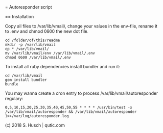 = Autoresponder script

== Installation

Copy all files to /var/lib/vmail/, change your values in the env-file, rename it to .env and chmod 0600 the new dot file.

```
cd /folder/of/this/readme
mkdir -p /var/lib/vmail
cp * /var/lib/vmail/
mv /var/lib/vmail/env /var/lib/vmail/.env
chmod 0600 /var/lib/vmail/.env
```

To install all ruby dependencies install bundler and run it:

```
cd /var/lib/vmail
gem install bundler
bundle
```

You may wanna create a cron entry to process /var/lib/vmail/autoresponder regulary:

```
0,5,10,15,20,25,30,35,40,45,50,55 * * * * /usr/bin/test -x /var/lib/vmail/autoresponder && /var/lib/vmail/autoresponder 1>>/var/log/autoresponder.log
```

(c) 2018 S. Husch | qutic.com